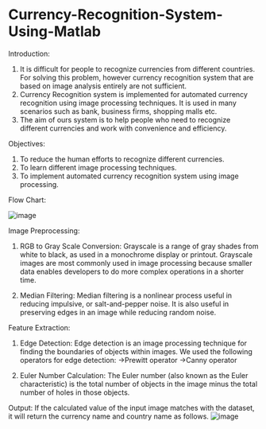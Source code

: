 # Currency-Recognition-System-Using-Matlab
Introduction:
1) It is difficult for people to recognize currencies from different countries. For solving this problem, however currency recognition system that are based on image analysis entirely are not sufficient.
2) Currency Recognition system is implemented for automated currency recognition using image processing techniques. It is used in many scenarios such as bank, business firms, shopping malls etc.
3) The aim of ours system is to help people who need to recognize different currencies and work with convenience and efficiency. 

Objectives:
1) To reduce the human efforts to recognize different currencies.
2) To learn different image processing techniques. 
3) To implement automated currency recognition system using image processing.

Flow Chart:

![image](https://user-images.githubusercontent.com/66591733/172206939-ef411292-1d9e-493d-9bdf-1d9fe7233162.png)

Image Preprocessing:
1) RGB to Gray Scale Conversion: 
Grayscale is a range of gray shades from white to black, as used in a monochrome display or printout. Grayscale images are most commonly used in image processing because smaller data enables developers to do more complex operations in a shorter time.

2) Median Filtering:
Median filtering is a nonlinear process useful in reducing impulsive, or salt-and-pepper noise. It is also useful in preserving edges in an image while reducing random noise.

Feature Extraction:
1) Edge Detection: 
Edge detection is an image processing technique for finding the boundaries of objects within images. We used the following operators for edge detection:
	->Prewitt operator
	->Canny operator

2) Euler Number Calculation:
The Euler number (also known as the Euler characteristic) is the total number of objects in the image minus the total number of holes in those objects.

Output:
If the calculated value of the input image matches with the dataset, it will return the currency name and country name as follows. 
![image](https://user-images.githubusercontent.com/66591733/172207796-b62de8e8-9faf-4e28-a596-96619afeea9e.png)
